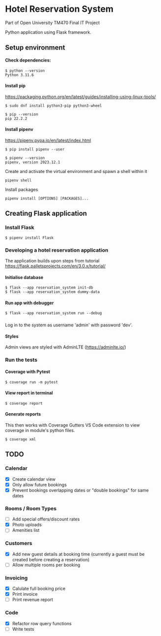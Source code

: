 # Hotel Reservation System

Part of Open University TM470 Final IT Project

Python application using Flask framework.

## Setup environment

#### Check dependencies:

```
$ python --version
Python 3.11.6
```

#### Install pip 
https://packaging.python.org/en/latest/guides/installing-using-linux-tools/

```
$ sudo dnf install python3-pip python3-wheel

$ pip --version
pip 22.2.2
```

#### Install pipenv 
https://pipenv.pypa.io/en/latest/index.html

```
$ pip install pipenv --user

$ pipenv --version
pipenv, version 2023.12.1
```

Create and activate the virtual environment and spawn a shell within it
```
pipenv shell
```
Install packages
```
pipenv install [OPTIONS] [PACKAGES]...
```

## Creating Flask application

### Install Flask

```
$ pipenv install Flask
```

### Developing a hotel reservation application

The application builds upon steps from tutorial https://flask.palletsprojects.com/en/3.0.x/tutorial/

#### Initialise database
```
$ flask --app reservation_system init-db
$ flask --app reservation_system dummy-data
```

#### Run app with debugger
```
$ flask --app reservation_system run --debug
```
###
Log in to the system as username 'admin' with password 'dev'.

#### Styles

Admin views are styled with AdminLTE (https://adminlte.io/)

### Run the tests

#### Coverage with Pytest
```
$ coverage run -m pytest
```
#### View report in terminal
```
$ coverage report
```
#### Generate reports

This then works with Coverage Gutters VS Code extension to view coverage in module's python files.
```
$ coverage xml
```

## TODO

### Calendar

- [x] Create calendar view
- [x] Only allow future bookings
- [x] Prevent bookings overlapping dates or "double bookings" for same dates

### Rooms / Room Types

- [ ] Add special offers/discount rates
- [x] Photo uploads
- [ ] Amenities list

### Customers

- [x] Add new guest details at booking time (currently a guest must be created before creating a reservation)
- [ ] Allow multiple rooms per booking

### Invoicing

- [x] Calulate full booking price
- [x] Print invoice
- [ ] Print revenue report

### Code

- [x] Refactor row query functions
- [ ] Write tests
